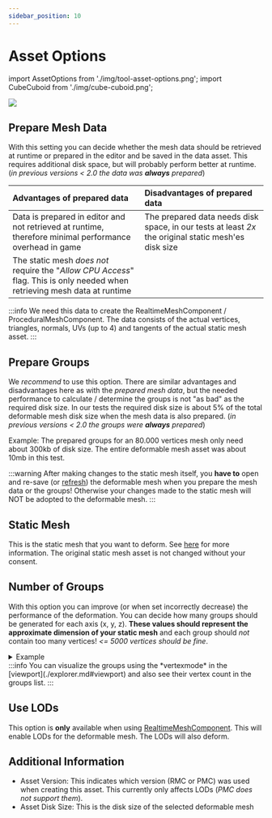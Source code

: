 ```yaml
---
sidebar_position: 10
---
```


# Asset Options

import AssetOptions from './img/tool-asset-options.png';
import CubeCuboid from './img/cube-cuboid.png';

<img src={AssetOptions} />

## Prepare Mesh Data

With this setting you can decide whether the mesh data should be retrieved at runtime or prepared in the editor and be saved in the data asset. This requires additional disk space, but will probably perform better at runtime. (*in previous versions < 2.0 the data was **always** prepared*)

| Advantages of prepared data | Disadvantages of prepared data |
| :--- | :--- |
| Data is prepared in editor and not retrieved at runtime, therefore minimal performance overhead in game | The prepared data needs disk space, in our tests at least *2x* the original static mesh'es disk size |
| The static mesh *does not* require the "*Allow CPU Access*" flag. This is only needed when retrieving mesh data at runtime | |

:::info
We need this data to create the RealtimeMeshComponent / ProceduralMeshComponent. The data consists of the actual vertices, triangles, normals, UVs (up to 4) and tangents of the actual static mesh asset.
:::

## Prepare Groups

We *recommend* to use this option. There are similar advantages and disadvantages here as with the *prepared mesh data*, but the needed performance to calculate / determine the groups is not "as bad" as the required disk size. In our tests the required disk size is about 5% of the total deformable mesh disk size when the mesh data is also prepared.  (*in previous versions < 2.0 the groups were **always** prepared*)

Example: The prepared groups for an 80.000 vertices mesh only need about 300kb of disk size. The entire deformable mesh asset was about 10mb in this test.

:::warning
After making changes to the static mesh itself, you **have to** open and re-save (or [refresh](./asset-management.md#refreshing-an-existing-deformable-mesh)) the deformable mesh when you prepare the mesh data or the groups! Otherwise your changes made to the static mesh will NOT be adopted to the deformable mesh.
:::

## Static Mesh

This is the static mesh that you want to deform. See [here](../mesh-asset/staticmesh.md) for more information. The original static mesh asset is not changed without your consent. 

## Number of Groups

With this option you can improve (or when set incorrectly decrease) the performance of the deformation. You can decide how many groups should be generated for each axis (x, y, z). **These values should represent the approximate dimension of your static mesh** and each group should *not* contain too many vertices! *\<\= 5000 vertices should be fine*.

<details>
    <summary>Example</summary>
    <img src={CubeCuboid} style={{width:200}} />
    - If you have a cube, you probably want a equal distribution of groups ($X = Y = Z$)
    - If you have a cuboid, you probably do not want an equal distribution (because one axis is "longer" and thus has more vertices than the other two)
</details>
:::info
You can visualize the groups using the *vertexmode* in the [viewport](./explorer.md#viewport) and also see their vertex count in the groups list.
:::

## Use LODs

This option is **only** available when using [RealtimeMeshComponent](../../installation/realtimemesh.md). This will enable LODs for the deformable mesh. The LODs will also deform.

## Additional Information

- Asset Version: This indicates which version (RMC or PMC) was used when creating this asset. This currently only affects LODs (*PMC does not support them*).
- Asset Disk Size: This is the disk size of the selected deformable mesh